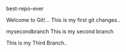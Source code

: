  best-repo-ever

Welcome to Git!...
This is my first git changes..

mysecondbranch
This is my second branch

This is my Third Branch..
